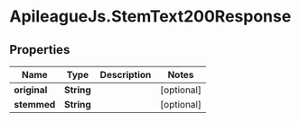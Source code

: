 # ApileagueJs.StemText200Response

## Properties

Name | Type | Description | Notes
------------ | ------------- | ------------- | -------------
**original** | **String** |  | [optional] 
**stemmed** | **String** |  | [optional] 


